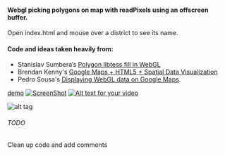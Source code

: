 #### Webgl picking polygons on map with readPixels using an offscreen buffer.
Open index.html and mouse over a district to see its name.
#### Code and ideas taken heavily from: 
- Stanislav Sumbera’s [Polygon libtess fill in 
WebGL](http://blog.sumbera.com/2014/07/28/webgl-polygons-fill-with-libtess-js)
- Brendan Kenny's [Google Maps + HTML5 + Spatial Data Visualization]('https://www.youtube.com/watch?v=aZJnI6hxr-c')
- Pedro Sousa's [Displaying WebGL data on Google Maps](http://build-failed.blogspot.com/2013/02/displaying-webgl-data-on-google-maps.html).


[demo](http://codepen.io/mikefab/pen/YwdrXx)
[![ScreenShot]()](http://youtu.be/vt5fpE0bzSY)
[![Alt text for your video](http://img.youtube.com/vi/0kWowY3bvkQ/0.jpg)](https://youtu.be/w8rDkgqiBzc)

![alt tag](http://s12.postimg.org/6j9juvy8t/webgl_picking_geo_polygons.png)

###### TODO
Clean up code and add comments
